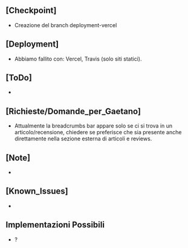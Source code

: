 ## [Checkpoint]
- Creazione del branch deployment-vercel
## [Deployment]
- Abbiamo fallito con: Vercel, Travis (solo siti statici).
## [ToDo]
- 
## [Richieste/Domande_per_Gaetano]
- Attualmente la breadcrumbs bar appare solo se ci si trova in un articolo/recensione, chiedere se preferisce che sia presente anche direttamente nella sezione esterna di articoli e reviews.
## [Note]
- 
## [Known_Issues]
-
## Implementazioni Possibili 
- ?